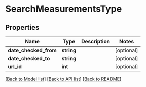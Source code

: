 # SearchMeasurementsType

## Properties
Name | Type | Description | Notes
------------ | ------------- | ------------- | -------------
**date_checked_from** | **string** |  | [optional] 
**date_checked_to** | **string** |  | [optional] 
**url_id** | **int** |  | [optional] 

[[Back to Model list]](../README.md#documentation-for-models) [[Back to API list]](../README.md#documentation-for-api-endpoints) [[Back to README]](../README.md)


